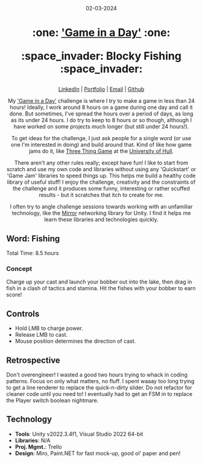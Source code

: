 <div align="center">
    02-03-2024
<h1>
  <p>:one: <a href="https://github.com/KJB88/Games-Development-Portfolio">'Game in a Day'</a> :one:</p>
  <p>:space_invader: Blocky Fishing :space_invader:</p>
</h1>
  <p>
    <a href="http://www.LinkedIn.com/in/kevin-barr1988">LinkedIn</a> |
    <a href="http://kjb88.github.io">Portfolio</a> |
    <a href="mailto:kevinbarr.business@gmail.com">Email</a> |
    <a href="https://github.com/KJB88">Github</a>
  </p>
  <p>
    My <a href="https://github.com/KJB88/Games-Development-Portfolio">'Game in a Day'</a> challenge is where I try to make a game in less than 24 hours! Ideally, I work around 8 hours on a game during one day and call it done. But sometimes, I've spread the hours over a period of days, as long as its under 24 hours. I do try to keep to 8 hours or so though, although I have worked on some projects much longer (but still under 24 hours!).
  </p>
  <p>
    To get ideas for the challenge, I just ask people for a single word (or use one I'm interested in doing) and build around that. Kind of like how game jams do it, like <a href="https://threethinggame.com/">Three Thing Game</a> at the <a href="https://www.hull.ac.uk/">University of Hull</a>.
  </p>
  <p>
    There aren't any other rules really; except have fun! I like to start from scratch and use my own code and libraries without using any 'Quickstart' or 'Game Jam' libraries to speed things up. This helps me build a healthy code library of useful stuff! I enjoy the challenge, creativity and the constraints of the challenge and it produces some funny, interesting or rather scuffed results - but it scratches that itch to create for me.
  </p>
  <p>
    I often try to angle challenge sessions towards working with an unfamiliar technology, like the <a href="https://mirror-networking.com/">Mirror</a> networking library for Unity. I find it helps me learn these libraries and technologies quickly.
  </p>
</div>
<div>
  <section>
<h2>Word: Fishing</h2>
    <p>
      Total Time: 8.5 hours
    </p>
    <h3>Concept</h3>
    <p>
Charge up your cast and launch your bobber out into the lake, then drag in fish in a clash of tactics and stamina. Hit the fishes with your bobber to earn score!
    </p>
</section>
    <section>
<h2>Controls</h2>
<ul>
  <li>Hold LMB to charge power.</li>
  <li>Release LMB to cast.</li>
  <li>Mouse position determines the direction of cast.</li>
</ul>
  </section>
    <section>
      <h2>Retrospective</h2>
      <p>
Don't overengineer! I wasted a good two hours trying to whack in coding patterns.
Focus on only what matters, no fluff. I spent waaay too long trying to get a line renderer to replace the quick-n-dirty slider.
Do not refactor for cleaner code until you need to! I eventually had to get an FSM in to replace the Player switch boolean nightmare.
        </p>
    </section>
  <section>
    <h2>Technology</h2>
    <ul>
      <li><b>Tools</b>: Unity v2022.3.4f1, Visual Studio 2022 64-bit</li>
      <li><b>Libraries</b>: N/A</li>
      <li><b>Proj. Mgmt.</b>: Trello</li>
      <li><b>Design</b>: Miro, Paint.NET for fast mock-up, good ol' paper and pen!</li>
    </ul>
  </section>
</div>
